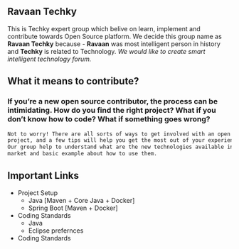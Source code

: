 ## Ravaan Techky

This is Techky expert group which belive on learn, implement and contribute towards Open Source platform. We decide this group name as **Ravaan Techky** because - **Ravaan** was most intelligent person in history and **Techky** is related to Technology. _We would like to create smart intelligent technology forum._

## What it means to contribute?

### If you’re a new open source contributor, the process can be intimidating. How do you find the right project? What if you don’t know how to code? What if something goes wrong?

```markdown
Not to worry! There are all sorts of ways to get involved with an open source 
project, and a few tips will help you get the most out of your experience. 
Our group help to understand what are the new technologies available in current 
market and basic example about how to use them.
```
## Important Links
- Project Setup
  - Java [Maven + Core Java + Docker]
  - Spring Boot [Maven + Docker]
- Coding Standards
  - Java
  - Eclipse prefernces
- Coding Standards


